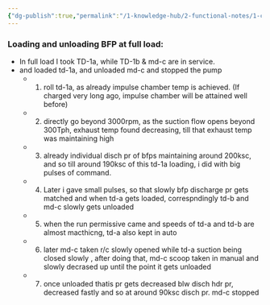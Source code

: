 ```yaml
---
{"dg-publish":true,"permalink":"/1-knowledge-hub/2-functional-notes/1-career-notes/3-tstps-kaniha-technical-notes/c-reports-lm-is-checklists/loading-and-unloading-of-tdbfp/","noteIcon":""}
---
```


### **Loading and unloading BFP at full load:**

- In full load I took TD-1a, while TD-1b & md-c are in service.
- and loaded td-1a, and unloaded md-c and stopped the pump
    - 1. roll td-1a, as already impulse chamber temp is achieved. (If charged very long ago, impulse chamber will be attained well before)
    - 2. directly go beyond 3000rpm, as the suction flow opens beyond 300Tph, exhaust temp found decreasing, till that exhaust temp was maintaining high
    - 3. already individual disch pr of bfps maintaining around 200ksc, and so till around 190ksc of this td-1a loading, i did with big pulses of command.
    - 4. Later i gave small pulses, so that slowly bfp discharge pr gets matched and when td-a gets loaded, correspndingly td-b and md-c slowly gets unloaded
    - 5. when the run permissive came and speeds of td-a and td-b are almost macthicng, td-a also kept in auto
    - 6. later md-c taken r/c slowly opened while td-a suction being closed slowly , after doing that, md-c scoop taken in manual and slowly decrased up until the point it gets unloaded
    - 7. once unloaded thatis pr gets decreased blw disch hdr pr, decreased fastly and so at around 90ksc disch pr. md-c stopped